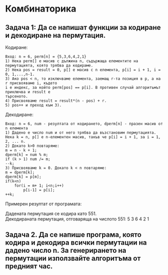  # Комбинаторика

## Задача 1: Да се напишат функции за кодиране и декодиране на пермутация. 

Кодиране: 
```
Вход: n = 6, perm[n] = {5,3,6,4,2,1} 
1) Нека perm[] е масив с дължина n, съдържаща елементите на пермутацията, която трябва да кодираме. 
2) Нека pos = result = 0, p[] е масив с n елемента, p[i] = i + 1, i = 0, 1,...,n-1.
3) Ако pos < n, то изключваме елемента, заемащ r-та позиция в p, a на r присвояваме i, където
i e индекс, за който perm[pos] == p[i]. В противен случай алгоритъмът приключва и result е 
търсеното.
4) Присвояваме result = result*(n - pos) + r.
5) pos++ и преход към 3).
```

Декодиране:
```
Вход: n = 6, num - резултата от кодирането, dperm[n] - празен масив от n елемента
1) Дадено е число num и от него трябва да възстановим пермутацията.
Нека k = n, p[] e n-елементен масив, такъв че p[i] = i + 1, за i = 1, 2, ... n.
2) Докато k>0 повтаряме:
m = n - k + 1;
dperm[k] = num % m;
if (k > 1) num /= m;
--k;
3) Присвояваме k = 0. Докато k < n повтаряме:
m = dperm[k];
dperm[k] = p[m];
if(k<n)
    for(i = m+ 1; i<n;i++)
        p[i-1] = p[i];
++k;
```

<p>Примерен резултат от програмата:</p>
Дадената пермутация се кодира като 551. </br>
Декодираната пермутация, отговаряща на числото 551: 5 3 6 4 2 1

## Задача 2. Да се напише програма, която кодира и декодира всички пермутации на дадено число n. За генерирането на пермутации използвайте алгоритъма от предният час.
